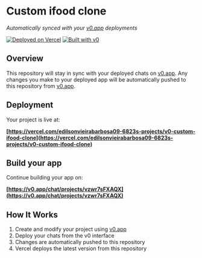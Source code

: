 # Custom ifood clone

*Automatically synced with your [v0.app](https://v0.app) deployments*

[![Deployed on Vercel](https://img.shields.io/badge/Deployed%20on-Vercel-black?style=for-the-badge&logo=vercel)](https://vercel.com/edilsonvieirabarbosa09-6823s-projects/v0-custom-ifood-clone)
[![Built with v0](https://img.shields.io/badge/Built%20with-v0.app-black?style=for-the-badge)](https://v0.app/chat/projects/vzwr7sFXAQX)

## Overview

This repository will stay in sync with your deployed chats on [v0.app](https://v0.app).
Any changes you make to your deployed app will be automatically pushed to this repository from [v0.app](https://v0.app).

## Deployment

Your project is live at:

**[https://vercel.com/edilsonvieirabarbosa09-6823s-projects/v0-custom-ifood-clone](https://vercel.com/edilsonvieirabarbosa09-6823s-projects/v0-custom-ifood-clone)**

## Build your app

Continue building your app on:

**[https://v0.app/chat/projects/vzwr7sFXAQX](https://v0.app/chat/projects/vzwr7sFXAQX)**

## How It Works

1. Create and modify your project using [v0.app](https://v0.app)
2. Deploy your chats from the v0 interface
3. Changes are automatically pushed to this repository
4. Vercel deploys the latest version from this repository